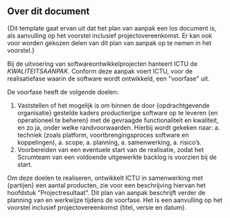 ## Over dit document

{Dit template gaat ervan uit dat het plan van aanpak een los document is, als aanvulling op het voorstel inclusief projectovereenkomst. Er kan ook voor worden gekozen delen van dit plan van aanpak op te nemen in het voorstel.}

Bij de uitvoering van softwareontwikkelprojecten hanteert ICTU de $KWALITEITSAANPAK$. Conform deze aanpak voert ICTU, voor de realisatiefase waarin de software wordt ontwikkeld, een "voorfase" uit.

De voorfase heeft de volgende doelen:

1. Vaststellen of het mogelijk is om binnen de door {opdrachtgevende organisatie} gestelde kaders productierijpe software op te leveren {en operationeel te beheren} met de gevraagde functionaliteit en kwaliteit, en zo ja, onder welke randvoorwaarden. Hierbij wordt gekeken naar:
    a. techniek (zoals platform, voortbrengingsproces software en koppelingen),
    a. scope,
    a. planning,
    a. samenwerking,
    a. risico’s.
1. Voorbereiden van een eventuele start van de realisatie, zodat het Scrumteam van een voldoende uitgewerkte backlog is voorzien bij de start.

Om deze doelen te realiseren, ontwikkelt ICTU in samenwerking met {partijen} een aantal producten, zie voor een beschrijving hiervan het hoofdstuk "Projectresultaat". Dit plan van aanpak beschrijft verder de planning van en werkwijze tijdens de voorfase. Het is een aanvulling op het voorstel inclusief projectovereenkomst {titel, versie en datum}.

